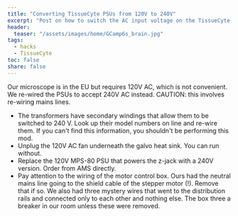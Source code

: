 ```yaml
---
title: "Converting TissueCyte PSUs from 120V to 240V"
excerpt: "Post on how to switch the AC input voltage on the TissueCyte control boxes"
header:
  teaser: "/assets/images/home/GCamp6s_brain.jpg"
tags: 
  - hacks
  - TissueCyte
toc: false
share: false
---
```



Our microscope is in the EU but requires 120V AC, which is not convenient. 
We re-wired the PSUs to accept 240V AC instead. 
CAUTION: this involves re-wiring mains lines.


* The transformers have secondary windings that allow them to be switched to 240 V. Look up their model numbers on line and re-wire them. If you can't find this information, you shouldn't be performing this mod.
* Unplug the 120V AC fan underneath the galvo heat sink. You can run without.
* Replace the 120V MPS-80 PSU that powers the z-jack with a 240V version. Order from AMS directly.
* Pay attention to the wiring of the motor control box. Ours had the neutral mains line going to the shield cable of the stepper motor (!). Remove that if so. We also had three mystery wires that went to the distribution rails and connected only to each other and nothing else. The box three a breaker in our room unless these were removed.

